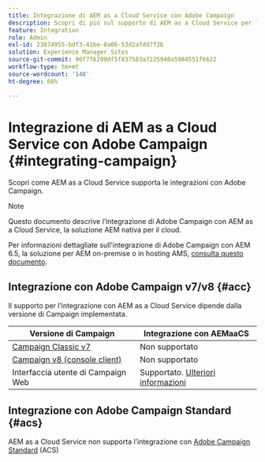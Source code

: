 ```yaml
---
title: Integrazione di AEM as a Cloud Service con Adobe Campaign
description: Scopri di più sul supporto di AEM as a Cloud Service per le integrazioni con Adobe Campaign.
feature: Integration
role: Admin
exl-id: 23874955-bdf3-41be-8a06-53d2afdd7f2b
solution: Experience Manager Sites
source-git-commit: 90f7f6209df5f837583a7225940a5984551f6622
workflow-type: tm+mt
source-wordcount: '148'
ht-degree: 66%

---
```



# Integrazione di AEM as a Cloud Service con Adobe Campaign {#integrating-campaign}

Scopri come AEM as a Cloud Service supporta le integrazioni con Adobe Campaign.

>[!NOTE]
>
>Questo documento descrive l’integrazione di Adobe Campaign con AEM as a Cloud Service, la soluzione AEM nativa per il cloud.
>
>Per informazioni dettagliate sull’integrazione di Adobe Campaign con AEM 6.5, la soluzione per AEM on-premise o in hosting AMS, [consulta questo documento](https://experienceleague.adobe.com/docs/experience-manager-65/administering/integration/campaign.html?lang=it).

## Integrazione con Adobe Campaign v7/v8 {#acc}

Il supporto per l’integrazione con AEM as a Cloud Service dipende dalla versione di Campaign implementata.

| Versione di Campaign | Integrazione con AEMaaCS |
|---|---|
| [Campaign Classic v7](https://experienceleague.adobe.com/docs/campaign-classic.html?lang=it) | Non supportato |
| [Campaign v8 (console client)](https://experienceleague.adobe.com/docs/campaign-v8.html?lang=it) | Non supportato |
| Interfaccia utente di Campaign Web | Supportato. [Ulteriori informazioni](https://experienceleague.adobe.com/docs/campaign-web/v8/integrations/aem-assets.html) |


## Integrazione con Adobe Campaign Standard {#acs}

AEM as a Cloud Service non supporta l’integrazione con [Adobe Campaign Standard](https://experienceleague.adobe.com/docs/campaign-standard.html?lang=it) (ACS)
